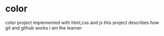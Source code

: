 # color
color project implemented with html,css and js
this project describes how git and github works
i am the learner
